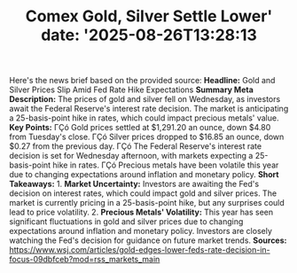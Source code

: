 ﻿---
title: "Comex Gold, Silver Settle Lower'
date: '2025-08-26T13:28:13"
category: "Markets"
summary: ""
slug: "comex gold silver settle lower"
source_urls:
  - "https://www.wsj.com/articles/gold-edges-lower-feds-rate-decision-in-focus-09dbfceb?mod=rss_markets_main"
seo:
  title: "Comex Gold, Silver Settle Lower | Hash n Hedge'
  description: '"
  keywords: ["news", "markets", "brief"]
---
Here's the news brief based on the provided source:  **Headline:** Gold and Silver Prices Slip Amid Fed Rate Hike Expectations  **Summary Meta Description:** The prices of gold and silver fell on Wednesday, as investors await the Federal Reserve's interest rate decision. The market is anticipating a 25-basis-point hike in rates, which could impact precious metals' value.  **Key Points:**  ΓÇó Gold prices settled at $1,291.20 an ounce, down $4.80 from Tuesday's close. ΓÇó Silver prices dropped to $16.85 an ounce, down $0.27 from the previous day. ΓÇó The Federal Reserve's interest rate decision is set for Wednesday afternoon, with markets expecting a 25-basis-point hike in rates. ΓÇó Precious metals have been volatile this year due to changing expectations around inflation and monetary policy.  **Short Takeaways:**  1. **Market Uncertainty:** Investors are awaiting the Fed's decision on interest rates, which could impact gold and silver prices. The market is currently pricing in a 25-basis-point hike, but any surprises could lead to price volatility. 2. **Precious Metals' Volatility:** This year has seen significant fluctuations in gold and silver prices due to changing expectations around inflation and monetary policy. Investors are closely watching the Fed's decision for guidance on future market trends.  **Sources:**  https://www.wsj.com/articles/gold-edges-lower-feds-rate-decision-in-focus-09dbfceb?mod=rss_markets_main 
